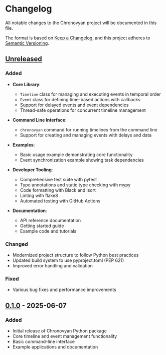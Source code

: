 # Changelog

All notable changes to the Chronovyan project will be documented in this file.

The format is based on [Keep a Changelog](https://keepachangelog.com/en/1.0.0/),
and this project adheres to [Semantic Versioning](https://semver.org/spec/v2.0.0.html).

## [Unreleased]

### Added
- **Core Library**:
  - `Timeline` class for managing and executing events in temporal order
  - `Event` class for defining time-based actions with callbacks
  - Support for delayed events and event dependencies
  - Thread-safe operations for concurrent timeline management

- **Command Line Interface**:
  - `chronovyan` command for running timelines from the command line
  - Support for creating and managing events with delays and data

- **Examples**:
  - Basic usage example demonstrating core functionality
  - Event synchronization example showing task dependencies

- **Developer Tooling**:
  - Comprehensive test suite with pytest
  - Type annotations and static type checking with mypy
  - Code formatting with Black and isort
  - Linting with flake8
  - Automated testing with GitHub Actions

- **Documentation**:
  - API reference documentation
  - Getting started guide
  - Example code and tutorials

### Changed
- Modernized project structure to follow Python best practices
- Updated build system to use pyproject.toml (PEP 621)
- Improved error handling and validation

### Fixed
- Various bug fixes and performance improvements

## [0.1.0] - 2025-06-07
### Added
- Initial release of Chronovyan Python package
- Core timeline and event management functionality
- Basic command-line interface
- Example applications and documentation

[Unreleased]: https://github.com/Chronovyan/Chronovyan/compare/v0.1.0...HEAD
[0.1.0]: https://github.com/Chronovyan/Chronovyan/releases/tag/v0.1.0
